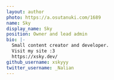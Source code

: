 ```yaml
---
layout: author
photo: https://a.osutanuki.com/1689
name: Sky
display_name: Sky
position: Owner and lead admin
bio: |-
  Small content creator and developer. 
  Visit my site :3 
  https://xsky.dev/
github_username: xskyyy
twitter_username: _Nalian
---
```

